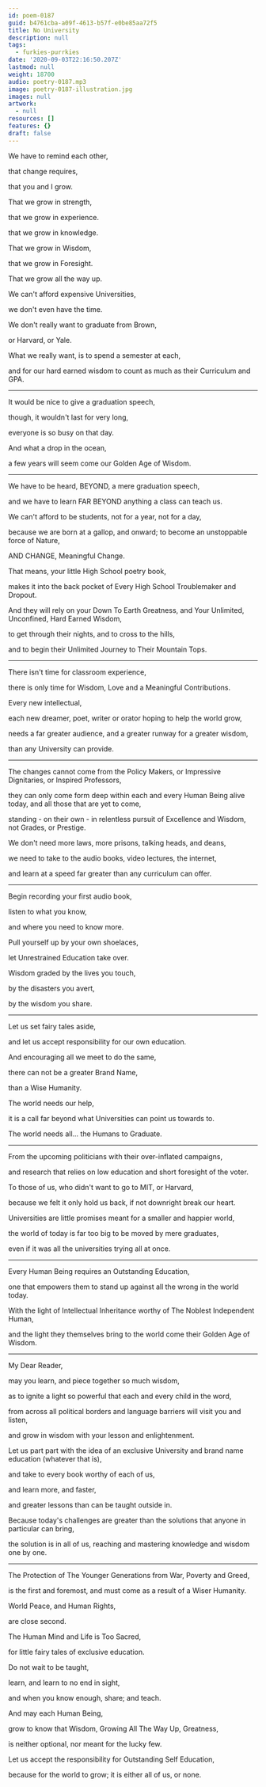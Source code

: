 ```yaml
---
id: poem-0187
guid: b4761cba-a09f-4613-b57f-e0be85aa72f5
title: No University
description: null
tags:
  - furkies-purrkies
date: '2020-09-03T22:16:50.207Z'
lastmod: null
weight: 18700
audio: poetry-0187.mp3
image: poetry-0187-illustration.jpg
images: null
artwork:
  - null
resources: []
features: {}
draft: false
---
```


We have to remind each other,

that change requires,

that you and I grow.

That we grow in strength,

that we grow in experience.

that we grow in knowledge.

That we grow in Wisdom,

that we grow in Foresight.

That we grow all the way up.

We can't afford expensive Universities,

we don't even have the time.

We don't really want to graduate from Brown,

or Harvard, or Yale.

What we really want, is to spend a semester at each,

and for our hard earned wisdom to count as much as their Curriculum and GPA.

---

It would be nice to give a graduation speech,

though, it wouldn't last for very long,

everyone is so busy on that day.

And what a drop in the ocean,

a few years will seem come our Golden Age of Wisdom.

---

We have to be heard, BEYOND, a mere graduation speech,

and we have to learn FAR BEYOND anything a class can teach us.

We can't afford to be students, not for a year, not for a day,

because we are born at a gallop, and onward; to become an unstoppable force of Nature,

AND CHANGE, Meaningful Change.

That means, your little High School poetry book,

makes it into the back pocket of Every High School Troublemaker and Dropout.

And they will rely on your Down To Earth Greatness, and Your Unlimited, Unconfined, Hard Earned Wisdom,

to get through their nights, and to cross to the hills,

and to begin their Unlimited Journey to Their Mountain Tops.

---

There isn't time for classroom experience,

there is only time for Wisdom, Love and a Meaningful Contributions.

Every new intellectual,

each new dreamer, poet, writer or orator hoping to help the world grow,

needs a far greater audience, and a greater runway for a greater wisdom,

than any University can provide.

---

The changes cannot come from the Policy Makers, or Impressive Dignitaries, or Inspired Professors,

they can only come form deep within each and every Human Being alive today, and all those that are yet to come,

standing - on their own - in relentless pursuit of Excellence and Wisdom, not Grades, or Prestige.

We don't need more laws, more prisons, talking heads, and deans,

we need to take to the audio books, video lectures, the internet,

and learn at a speed far greater than any curriculum can offer.

---

Begin recording your first audio book,

listen to what you know,

and where you need to know more.

Pull yourself up by your own shoelaces,

let Unrestrained Education take over.

Wisdom graded by the lives you touch,

by the disasters you avert,

by the wisdom you share.

---

Let us set fairy tales aside,

and let us accept responsibility for our own education.

And encouraging all we meet to do the same,

there can not be a greater Brand Name,

than a Wise Humanity.

The world needs our help,

it is a call far beyond what Universities can point us towards to.

The world needs all... the Humans to Graduate.

---

From the upcoming politicians with their over-inflated campaigns,

and research that relies on low education and short foresight of the voter.

To those of us, who didn't want to go to MIT, or Harvard,

because we felt it only hold us back, if not downright break our heart.

Universities are little promises meant for a smaller and happier world,

the world of today is far too big to be moved by mere graduates,

even if it was all the universities trying all at once.

---

Every Human Being requires an Outstanding Education,

one that empowers them to stand up against all the wrong in the world today.

With the light of Intellectual Inheritance worthy of The Noblest Independent Human,

and the light they themselves bring to the world come their Golden Age of Wisdom.

---

My Dear Reader,

may you learn, and piece together so much wisdom,

as to ignite a light so powerful that each and every child in the word,

from across all political borders and language barriers will visit you and listen,

and grow in wisdom with your lesson and enlightenment.

Let us part part with the idea of an exclusive University and brand name education (whatever that is),

and take to every book worthy of each of us,

and learn more, and faster,

and greater lessons than can be taught outside in.

Because today's challenges are greater than the solutions that anyone in particular can bring,

the solution is in all of us, reaching and mastering knowledge and wisdom one by one.

---

The Protection of The Younger Generations from War, Poverty and Greed,

is the first and foremost, and must come as a result of a Wiser Humanity.

World Peace, and Human Rights,

are close second.

The Human Mind and Life is Too Sacred,

for little fairy tales of exclusive education.

Do not wait to be taught,

learn, and learn to no end in sight,

and when you know enough, share; and teach.

And may each Human Being,

grow to know that Wisdom, Growing All The Way Up, Greatness,

is neither optional, nor meant for the lucky few.

Let us accept the responsibility for Outstanding Self Education,

because for the world to grow; it is either all of us, or none.
